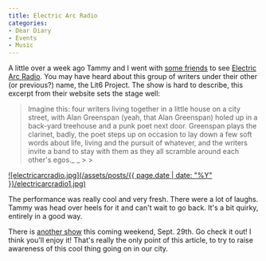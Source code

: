 ```yaml
---
title: Electric Arc Radio
categories:
- Dear Diary
- Events
- Music
---
```


A little over a week ago Tammy and I went with [some friends](http://www.thetangens.net/) to see [Electric Arc Radio](http://www.electricarcradio.com/). You may have heard about this group of writers under their other (or previous?) name, the Lit6 Project. The show is hard to describe, this excerpt from their website sets the stage well:


<blockquote>        Imagine this: four writers living together in a little house on a city street, with         Alan Greenspan (yeah, that Alan Greenspan) holed up in a back-yard treehouse and         a punk poet next door. Greenspan plays the clarinet, badly, the poet steps up on         occasion to lay down a few soft words about life, living and the pursuit of whatever,         and the writers invite a band to stay with them as they all scramble around each other's egos._ _
> 
> </blockquote>

[![electricarcradio.jpg](/assets/posts/{{ page.date | date: "%Y" }}/electricarcradio1.jpg)](http://www.electricarcradio.com/)

The performance was really cool and very fresh. There were a lot of laughs. Tammy was head over heels for it and can't wait to go back. It's a bit quirky, entirely in a good way.

There is [another show](http://www.electricarcradio.com/?page=dates) this coming weekend, Sept. 29th. Go check it out! I think you'll enjoy it! That's really the only point of this article, to try to raise awareness of this cool thing going on in our city.
